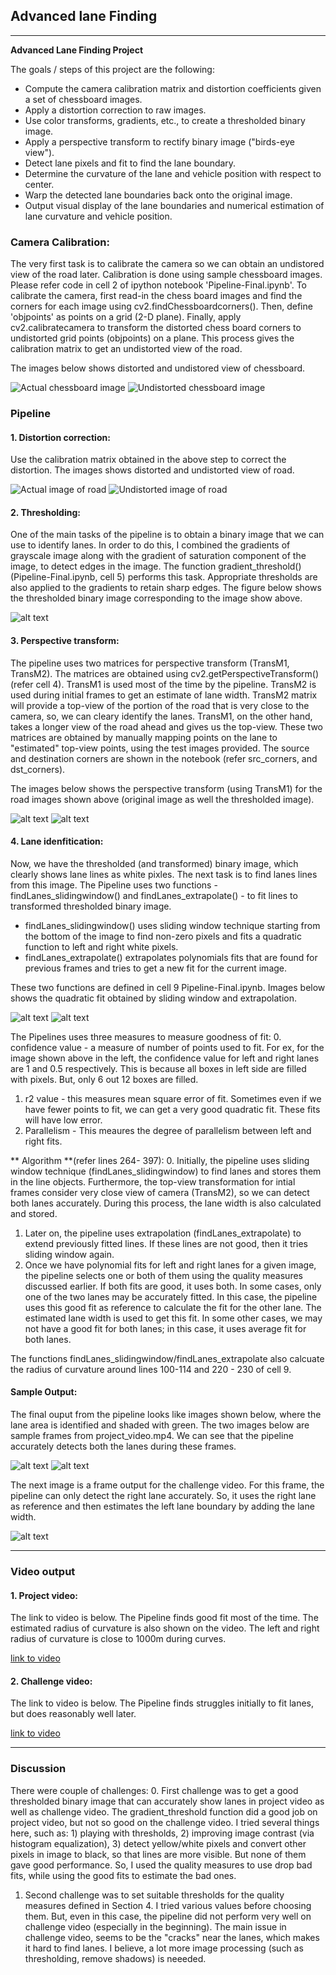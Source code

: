 ## **Advanced lane Finding**
---
**Advanced Lane Finding Project**

The goals / steps of this project are the following:

* Compute the camera calibration matrix and distortion coefficients given a set of chessboard images.
* Apply a distortion correction to raw images.
* Use color transforms, gradients, etc., to create a thresholded binary image.
* Apply a perspective transform to rectify binary image ("birds-eye view").
* Detect lane pixels and fit to find the lane boundary.
* Determine the curvature of the lane and vehicle position with respect to center.
* Warp the detected lane boundaries back onto the original image.
* Output visual display of the lane boundaries and numerical estimation of lane curvature and vehicle position.

[//]: # (Image References)

[image1]: ./output_images/chessboard_image_orig.png "Chessboard - Oriinal"
[image2]: ./output_images/chessboard_image_undistorted.png "Chessboard - Undistorted"
[image3]: ./output_images/road_view_orig.png "Road view - original"
[image4]: ./output_images/road_view_undistorted.png "Road view - undistorted"
[image5]: ./output_images/road_view_thresholded.png "Thresholded binary image"
[image6]: ./output_images/road_view_topview.png "Top view of road"
[image7]: ./output_images/road_view_thresholded_topview.png "Top view of thresholded image"
[image8]: ./output_images/lanefit_sliding_window.png "Sliding window fit"
[image9]: ./output_images/lanefit_extrapolate.png "Extrapolation fit"
[image10]: ./output_images/sliding_window_unwarped.png "Lanes marked on a sample project video image"
[image11]: ./output_images/extrapolate_unwarped.png "Lanes marked on a sample project video image"
[image12]: ./output_images/challenge_video_unwarped.png "Lanes marked on a sample challenge video image"
[video1]: ./project_video_withlanes.mp4 "Project Video"
[video2]: ./challenge_video_withlanes.mp4 "Challenge Video"


### Camera Calibration:
The very first task is to calibrate the camera so we can obtain an undistored view of the road later. Calibration is done using sample chessboard images. Please refer code in cell 2 of ipython notebook 'Pipeline-Final.ipynb'. To calibrate the camera, first read-in the chess board images and find the corners for each image using cv2.findChessboardcorners(). Then, define 'objpoints' as points on a grid (2-D plane). Finally, apply cv2.calibratecamera to transform the distorted chess board corners to undistorted grid points (objpoints) on a plane. This process gives the calibration matrix to get an undistorted view of the road.

The images below shows distorted and undistored view of chessboard.

![Actual chessboard image][image1]
![Undistorted chessboard image][image2]


### Pipeline

#### 1. Distortion correction:
Use the calibration matrix obtained in the above step to correct the distortion. The images shows distorted and undistorted view of road.

![Actual image of road][image3]
![Undistorted image of road][image4]

#### 2. Thresholding:
One of the main tasks of the pipeline is to obtain a binary image that we can use to identify lanes. In order to do this, I combined the gradients of grayscale image along with the gradient of saturation component of the image, to detect edges in the image. The function gradient_threshold() (Pipeline-Final.ipynb, cell 5) performs this task. Appropriate thresholds are also applied to the gradients to retain sharp edges. The figure below shows the thresholded binary image corresponding to the image show above.

![alt text][image5]

#### 3. Perspective transform:
The pipeline uses two matrices for perspective transform (TransM1, TransM2). The matrices are obtained using cv2.getPerspectiveTransform() (refer cell 4). TransM1 is used most of the time by the pipeline. TransM2 is used during initial frames to get an estimate of lane width. TransM2 matrix will provide a top-view of the portion of the road that is very close to the camera, so, we can cleary identify the lanes. TransM1, on the other hand, takes a longer view of the road ahead and gives us the top-view. These two matrices are obtained by manually mapping points on the lane to "estimated" top-view points, using the test images provided. The source and destination corners are shown in the notebook (refer src_corners, and dst_corners).

The images below shows the perspective transform (using TransM1) for the road images shown above (original image as well the thresholded image).

![alt text][image6]
![alt text][image7]


#### 4. Lane idenfitication:
Now, we have the thresholded (and transformed) binary image, which clearly shows lane lines as white pixles. The next task is to find lanes lines from this image. The Pipeline uses two functions -findLanes_slidingwindow() and findLanes_extrapolate() - to fit lines to transformed thresholded binary image. 

- findLanes_slidingwindow() uses sliding window technique starting from the bottom of the image to find non-zero pixels and fits a quadratic function to left and right white pixels. 
- findLanes_extrapolate() extrapolates polynomials fits that are found for previous frames and tries to get a new fit for the current image.

These two functions are defined in cell 9 Pipeline-Final.ipynb. Images below shows the quadratic fit obtained by sliding window and extrapolation.

![alt text][image8]
![alt text][image9]

The Pipelines uses three measures to measure goodness of fit:
0. confidence value - a measure of number of points used to fit. For ex, for the image shown above in the left, the confidence value for left and right lanes are 1 and 0.5 respectively. This is because all boxes in left side are filled with pixels. But, only 6 out 12 boxes are filled.
1. r2 value - this measures mean square error of fit. Sometimes even if we have fewer points to fit, we can get a very good quadratic fit. These fits will have low error.
2. Parallelism - This meaures the degree of parallelism between left and right fits.

** Algorithm **(refer lines 264- 397):
0. Initially, the pipeline uses sliding window technique (findLanes_slidingwindow) to find lanes and stores them in the line objects. Furthermore, the top-view transformation for intial frames consider very close view of camera (TransM2), so we can detect both lanes accurately. During this process, the lane width is also calculated and stored.
1. Later on, the pipeline uses extrapolation (findLanes_extrapolate) to extend previously fitted lines. If these lines are not good, then it tries sliding window again.
2. Once we have polynomial fits for left and right lanes for a given image, the pipeline selects one or both of them using the quality measures discussed earlier. If both fits are good, it uses both. In some cases, only one of the two lanes may be accurately fitted. In this case, the pipeline uses this good fit as reference to calculate the fit for the other lane. The estimated lane width is used to get this fit. In some other cases, we may not have a good fit for both lanes; in this case, it uses average fit for both lanes.

The functions findLanes_slidingwindow/findLanes_extrapolate also calcuate the radius of curvature around lines 100-114 and 220 - 230 of cell 9.

#### Sample Output:

The final ouput from the pipeline looks like images shown below, where the lane area is identified and shaded with green. The two images below are sample frames from project_video.mp4. We can see that the pipeline accurately detects both the lanes during these frames.

![alt text][image10]
![alt text][image11]

The next image is a frame output for the challenge video. For this frame, the pipeline can only detect the right lane accurately. So, it uses the right lane as reference and then estimates the left lane boundary by adding the lane width.

![alt text][image12]

---

### Video output

#### 1. Project video:
The link to video is below. The Pipeline finds good fit most of the time. The estimated radius of curvature is also shown on the video. The left and right radius of curvature is close to 1000m during curves.

[link to video](./project_video_withlanes.mp4)

#### 2. Challenge video:
The link to video is below. The Pipeline finds struggles initially to fit lanes, but does reasonably well later.

[link to video](./challenge_video_withlanes.mp4)

---

### Discussion

There were couple of challenges:
0. First challenge was to get a good thresholded binary image that can accurately show lanes in project video as well as challenge video. The gradient_threshold function did a good job on project video, but not so good on the challenge video. I tried several things here, such as: 1) playing with thresholds, 2) improving image contrast (via histogram equalization), 3) detect yellow/white pixels and convert other pixels in image to black, so that lines are more visible. But none of them gave good performance. So, I used the quality measures to use drop bad fits, while using the good fits to estimate the bad ones.
1. Second challenge was to set suitable thresholds for the quality measures defined in Section 4. I tried various values before choosing them. But, even in this case, the pipeline did not perform very well on challenge video (especially in the beginning). The main issue in challenge video, seems to be the "cracks" near the lanes, which makes it hard to find lanes. I believe, a lot more image processing (such as thresholding, remove shadows) is neeeded.



